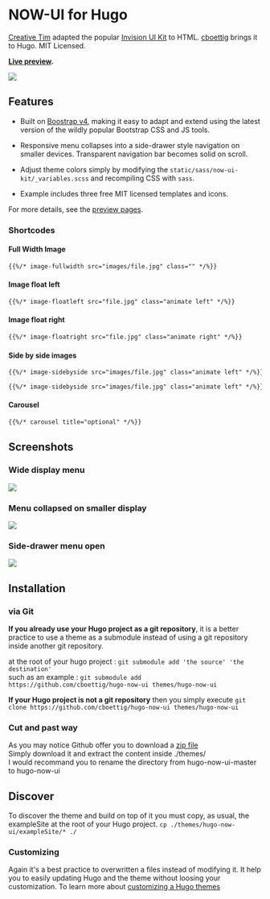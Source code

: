 # NOW-UI for Hugo

<!-- not sure why these work for creativetimofficial but not me...
[![version][version-badge]][CHANGELOG] [![license][license-badge]][LICENSE]
-->

[Creative Tim](https://github.com/creativetimofficial/now-ui-kit) adapted the popular [Invision UI Kit](https://www.invisionapp.com/now)
to HTML. [cboettig](https://github.com/cboettig) brings it to Hugo. MIT Licensed.

**[Live preview](https://cboettig.github.io/hugo-now-ui).**

![](https://github.com/cboettig/hugo-now-ui/blob/master/images/tn.png)

## Features

- Built on [Boostrap v4](https://getbootstrap.com), making it easy to adapt and extend using the latest version of the wildly popular Bootstrap CSS and JS tools.

- Responsive menu collapses into a side-drawer style navigation on smaller devices. Transparent navigation bar becomes solid on scroll.

- Adjust theme colors simply by modifying the `static/sass/now-ui-kit/_variables.scss` and recompiling CSS with `sass`.

- Example includes three free MIT licensed templates and icons.

For more details, see the [preview pages](https://cboettig.github.io/hugo-now-ui).

### Shortcodes

#### Full Width Image

```md
{{%/* image-fullwidth src="images/file.jpg" class="" */%}}
```

#### Image float left

```md
{{%/* image-floatleft src="file.jpg" class="animate left" */%}}
```

#### Image float right

```md
{{%/* image-floatright src="file.jpg" class="animate right" */%}}
```

#### Side by side images

```md
{{%/* image-sidebyside src="images/file.jpg" class="animate left" */%}}

{{%/* image-sidebyside src="images/file.jpg" class="animate left" */%}}
```

#### Carousel

```md
{{%/* carousel title="optional" */%}}
```

## Screenshots

### Wide display menu

![](https://github.com/cboettig/hugo-now-ui/blob/master/images/menu-wide.png)

### Menu collapsed on smaller display

![](https://github.com/cboettig/hugo-now-ui/blob/master/images/menu-collapse.png)

### Side-drawer menu open

![](https://github.com/cboettig/hugo-now-ui/blob/master/images/sidemenu.png)

## Installation

### via Git

**If you already use your Hugo project as a git repository**, it is a better practice to use a theme as a submodule instead of using a git repository inside another git repository.

at the root of your hugo project : `git submodule add 'the source' 'the destination'`  
such as an example : `git submodule add https://github.com/cboettig/hugo-now-ui themes/hugo-now-ui`

**If your Hugo project is not a git repository** then you simply execute `git clone https://github.com/cboettig/hugo-now-ui themes/hugo-now-ui`

### Cut and past way

As you may notice Github offer you to download a [zip file](https://github.com/cboettig/hugo-now-ui/archive/master.zip)  
Simply download it and extract the content inside ./themes/  
I would recommand you to rename the directory from hugo-now-ui-master to hugo-now-ui

## Discover

To discover the theme and build on top of it you must copy, as usual, the exampleSite at the root of your Hugo project. `cp ./themes/hugo-now-ui/exampleSite/* ./`

### Customizing

Again it's a best practice to overwritten a files instead of modifying it. It help you to easily updating Hugo and the theme without loosing your customization. To learn more about [customizing a Hugo themes](https://gohugo.io/themes/customizing/)
